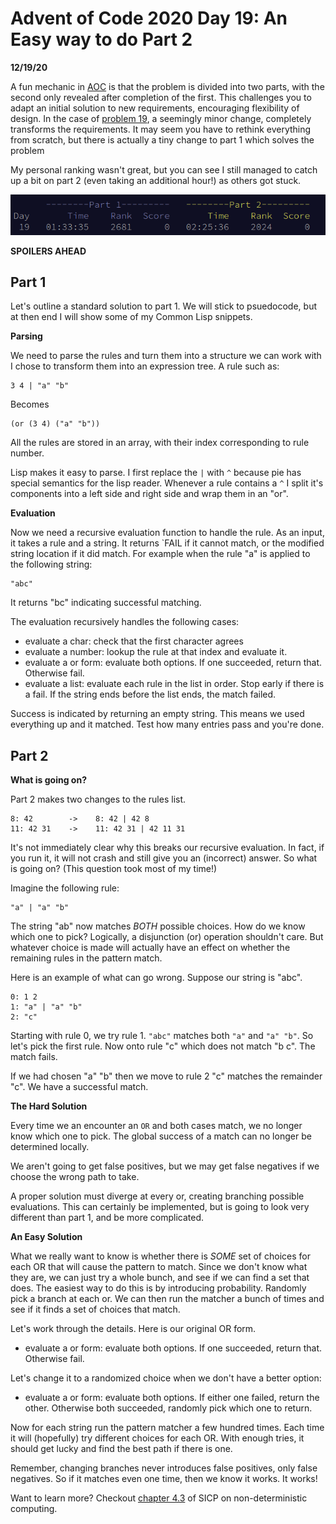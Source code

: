Advent of Code 2020 Day 19: An Easy way to do Part 2
==========================================================

**12/19/20**

A fun mechanic in [AOC][1] is that the problem is divided
into two parts, with the second only revealed after completion of
the first.
This challenges you to adapt an initial solution to new requirements,
encouraging flexibility of design.
In the case of [problem 19][2], a seemingly minor change, completely transforms
the requirements. 
It may seem you have to rethink everything from scratch,
but there is actually a tiny change to part 1 which solves the problem

My personal ranking wasn't great, but you can see I still
managed to catch up a bit on part 2 (even taking an additional hour!) as others got stuck.

![personal stats aoc 2020](personal_stats.png)

**SPOILERS AHEAD**

## Part 1

Let's outline a standard solution to part 1.
We will stick to psuedocode, but at then end I will show some of my Common Lisp snippets.

**Parsing**

We need to parse the rules and turn them into a structure we can work with
I chose to transform them into an expression tree.
A rule such as:

    3 4 | "a" "b"

Becomes

    (or (3 4) ("a" "b"))

All the rules are stored in an array,
with their index corresponding to rule number.

Lisp makes it easy to parse.
I first replace the `|` with `^` because pie has special
semantics for the lisp reader. 
Whenever a rule contains a `^` I split it's components
into a left side and right side and wrap them in an "or".

**Evaluation**

Now we need a recursive evaluation function to handle the rule.
As an input, it takes a rule and a string.
It returns `FAIL if it cannot match,
or the modified string location if it did match.
For example when the rule "a" is applied to the following string:

    "abc"

It returns "bc" indicating successful matching.

The evaluation recursively handles the following cases:

- evaluate a char: check that the first character agrees
- evaluate a number: lookup the rule at that index and evaluate it.
- evaluate a or form: evaluate both options. If one succeeded, return that. Otherwise fail.
- evaluate a list: evaluate each rule in the list in order. Stop early if there is a fail.
                   If the string ends before the list ends, the match failed.

Success is indicated by returning an empty string.
This means we used everything up and it matched.
Test how many entries pass and you're done.


## Part 2

**What is going on?**

Part 2 makes two changes to the rules list.

    8: 42        ->    8: 42 | 42 8
    11: 42 31    ->    11: 42 31 | 42 11 31

It's not immediately clear why this breaks our recursive evaluation.
In fact, if you run it, it will not crash and still give you an (incorrect) answer.
So what is going on? (This question took most of my time!)

Imagine the following rule:

    "a" | "a" "b"

The string "ab" now matches *BOTH* possible choices. How do we know which one to pick?
Logically, a disjunction (or) operation shouldn't care.
But whatever choice
is made will actually have an effect on whether the remaining rules in the pattern
match.

Here is an example of what can go wrong.
Suppose our string is "abc".

    0: 1 2
    1: "a" | "a" "b"
    2: "c"

Starting with rule 0, we try rule 1.
`"abc"` matches both `"a"` and `"a" "b"`.
So let's pick the first rule.
Now onto rule "c" which does not match "b c".
The match fails.

If we had chosen "a" "b" then we move
to rule 2 "c" matches the remainder "c".
We have a successful match.

**The Hard Solution**

Every time we an encounter an `OR` and both cases
match, we no longer know which one to pick.
The global success of a match can no longer be determined locally.

We aren't going to get false positives, but we may get false negatives
if we choose the wrong path to take.

A proper solution must diverge at every or, creating branching possible evaluations.
This can certainly be implemented, but is going to look very different than part 1,
and be more complicated.

**An Easy Solution**

What we really want to know is whether there is *SOME* set of choices for each OR that will cause the pattern to match.
Since we don't know what they are, we can just try a whole bunch, and see if we can find a set that does.
The easiest way to do this is by introducing probability.
Randomly pick a branch at each or.
We can then run the matcher a bunch of times and see if it finds a set of choices that match.

Let's work through the details.
Here is our original OR form.

- evaluate a or form: evaluate both options. If one succeeded, return that. Otherwise fail.

Let's change it to a randomized choice when we don't have a better option:

- evaluate a or form: evaluate both options. If either one failed, return the other.
    Otherwise both succeeded, randomly pick which one to return.


Now for each string run the pattern matcher a few hundred times.
Each time it will (hopefully) try different choices for each OR.
With enough tries, it should get lucky and find the best path
if there is one.

Remember, changing branches never introduces false positives, only false negatives.
So if it matches even one time, then we know it works.
It works!

Want to learn more? Checkout [chapter 4.3][3] of SICP
on non-deterministic computing.

[1]: https://adventofcode.com/2020
[2]: https://adventofcode.com/2020/day/1
[3]: https://mitpress.mit.edu/sites/default/files/sicp/full-text/book/book-Z-H-28.html#%_sec_4.3
